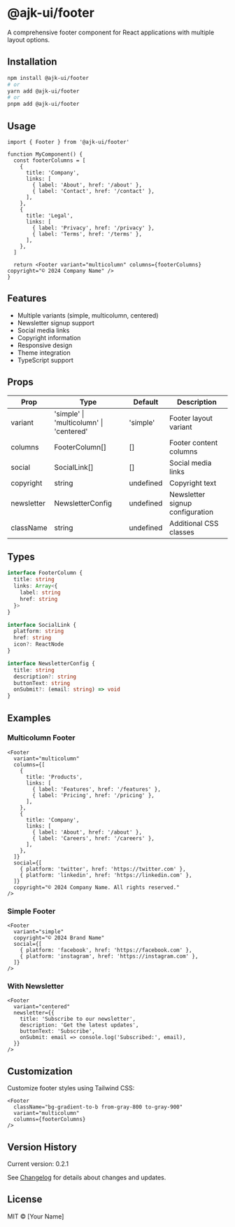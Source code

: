 # @ajk-ui/footer

A comprehensive footer component for React applications with multiple layout options.

## Installation

```bash
npm install @ajk-ui/footer
# or
yarn add @ajk-ui/footer
# or
pnpm add @ajk-ui/footer
```

## Usage

```tsx
import { Footer } from '@ajk-ui/footer'

function MyComponent() {
  const footerColumns = [
    {
      title: 'Company',
      links: [
        { label: 'About', href: '/about' },
        { label: 'Contact', href: '/contact' },
      ],
    },
    {
      title: 'Legal',
      links: [
        { label: 'Privacy', href: '/privacy' },
        { label: 'Terms', href: '/terms' },
      ],
    },
  ]

  return <Footer variant="multicolumn" columns={footerColumns} copyright="© 2024 Company Name" />
}
```

## Features

- Multiple variants (simple, multicolumn, centered)
- Newsletter signup support
- Social media links
- Copyright information
- Responsive design
- Theme integration
- TypeScript support

## Props

| Prop       | Type                                    | Default   | Description                     |
| ---------- | --------------------------------------- | --------- | ------------------------------- |
| variant    | 'simple' \| 'multicolumn' \| 'centered' | 'simple'  | Footer layout variant           |
| columns    | FooterColumn[]                          | []        | Footer content columns          |
| social     | SocialLink[]                            | []        | Social media links              |
| copyright  | string                                  | undefined | Copyright text                  |
| newsletter | NewsletterConfig                        | undefined | Newsletter signup configuration |
| className  | string                                  | undefined | Additional CSS classes          |

## Types

```typescript
interface FooterColumn {
  title: string
  links: Array<{
    label: string
    href: string
  }>
}

interface SocialLink {
  platform: string
  href: string
  icon?: ReactNode
}

interface NewsletterConfig {
  title: string
  description?: string
  buttonText: string
  onSubmit?: (email: string) => void
}
```

## Examples

### Multicolumn Footer

```tsx
<Footer
  variant="multicolumn"
  columns={[
    {
      title: 'Products',
      links: [
        { label: 'Features', href: '/features' },
        { label: 'Pricing', href: '/pricing' },
      ],
    },
    {
      title: 'Company',
      links: [
        { label: 'About', href: '/about' },
        { label: 'Careers', href: '/careers' },
      ],
    },
  ]}
  social={[
    { platform: 'twitter', href: 'https://twitter.com' },
    { platform: 'linkedin', href: 'https://linkedin.com' },
  ]}
  copyright="© 2024 Company Name. All rights reserved."
/>
```

### Simple Footer

```tsx
<Footer
  variant="simple"
  copyright="© 2024 Brand Name"
  social={[
    { platform: 'facebook', href: 'https://facebook.com' },
    { platform: 'instagram', href: 'https://instagram.com' },
  ]}
/>
```

### With Newsletter

```tsx
<Footer
  variant="centered"
  newsletter={{
    title: 'Subscribe to our newsletter',
    description: 'Get the latest updates',
    buttonText: 'Subscribe',
    onSubmit: email => console.log('Subscribed:', email),
  }}
/>
```

## Customization

Customize footer styles using Tailwind CSS:

```tsx
<Footer
  className="bg-gradient-to-b from-gray-800 to-gray-900"
  variant="multicolumn"
  columns={footerColumns}
/>
```

## Version History

Current version: 0.2.1

See [Changelog](../../CHANGELOG.md) for details about changes and updates.

## License

MIT © [Your Name]
